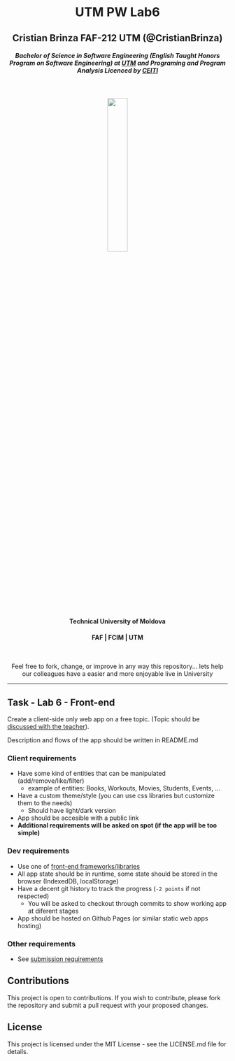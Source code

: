 #

<h1 align="center">UTM PW Lab6 </h2>

<h2 align="center">Cristian Brinza FAF-212 UTM (@CristianBrinza) </h2>

<h5 align="center"><i>Bachelor of Science in Software Engineering (English Taught Honors Program on Software Engineering) at <a href="https://utm.md/en/">UTM</a>
and Programing and Program Analysis Licenced by <a href="https://ceiti.md/">CEITI</a></i></h5></br>

<p align=center>                           
  <img align=center style="height: 30%;
  width: 30%; " src="https://utm.md/wp-content/uploads/2020/12/logo-sigla.png" />
</p> 
<h4 align="center">Technical University of Moldova  </h4>
<h4 align="center">FAF    |   FCIM   |   UTM   </h4> </br>

<p align="center">Feel free to fork, change, or improve in any way this repository... lets help our colleagues have a easier and more enjoyable live in University</p>

---

## Task - Lab 6 - Front-end

Create a client-side only web app on a free topic. (Topic should be [discussed with the teacher](mailto:dragos.strainu@isa.utm.md?subject=WEB-LAB6%20Topic%20approval)).

Description and flows of the app should be written in README.md

### Client requirements

- Have some kind of entities that can be manipulated (add/remove/like/filter)
  - example of entities: Books, Workouts, Movies, Students, Events, ...
- Have a custom theme/style (you can use css libraries but customize them to the needs)
  - Should have light/dark version
- App should be accesible with a public link
- **Additional requirements will be asked on spot (if the app will be too simple)**

### Dev requirements

- Use one of [front-end frameworks/libraries](https://2022.stateofjs.com/en-US/libraries/front-end-frameworks/)
- All app state should be in runtime, some state should be stored in the browser (IndexedDB, localStorage)
- Have a decent git history to track the progress (`-2 points` if not respected)
  - You will be asked to checkout through commits to show working app at diferent stages
- App should be hosted on Github Pages (or similar static web apps hosting)

### Other requirements

- See [submission requirements](https://else.fcim.utm.md/mod/assign/view.php?id=48603)

## Contributions

This project is open to contributions. If you wish to contribute, please fork the repository and submit a pull request with your proposed changes.

## License

This project is licensed under the MIT License - see the LICENSE.md file for details.
